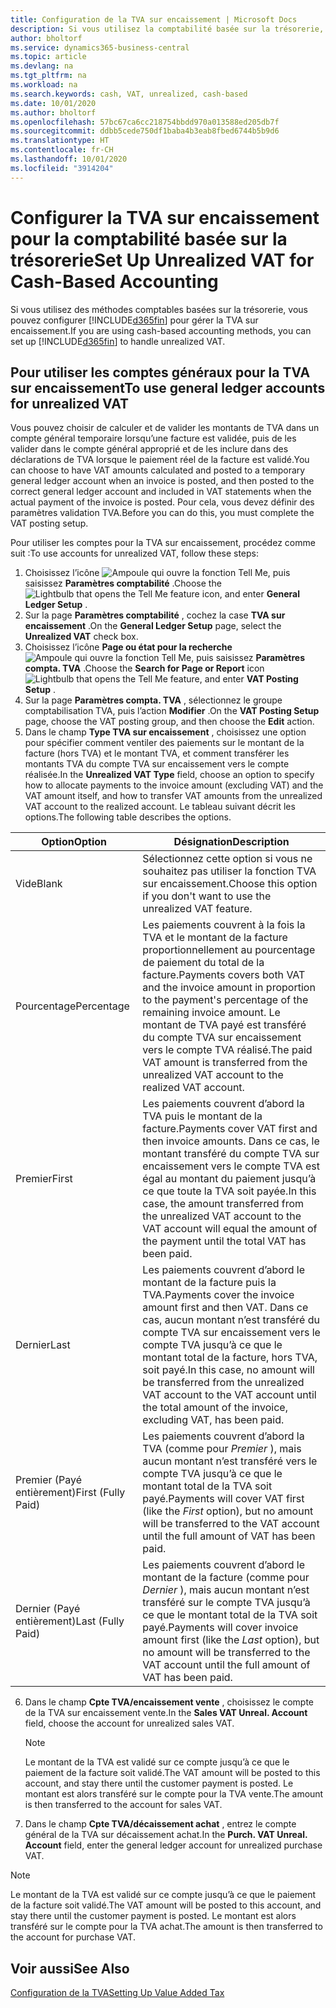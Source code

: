 ```yaml
---
title: Configuration de la TVA sur encaissement | Microsoft Docs
description: Si vous utilisez la comptabilité basée sur la trésorerie, vous pouvez spécifier comment gérer la TVA sur encaissement pour les ventes et les achats.
author: bholtorf
ms.service: dynamics365-business-central
ms.topic: article
ms.devlang: na
ms.tgt_pltfrm: na
ms.workload: na
ms.search.keywords: cash, VAT, unrealized, cash-based
ms.date: 10/01/2020
ms.author: bholtorf
ms.openlocfilehash: 57bc67ca6cc218754bbdd970a013588ed205db7f
ms.sourcegitcommit: ddbb5cede750df1baba4b3eab8fbed6744b5b9d6
ms.translationtype: HT
ms.contentlocale: fr-CH
ms.lasthandoff: 10/01/2020
ms.locfileid: "3914204"
---
```

# <a name="set-up-unrealized-vat-for-cash-based-accounting"></a><span data-ttu-id="c56b7-103">Configurer la TVA sur encaissement pour la comptabilité basée sur la trésorerie</span><span class="sxs-lookup"><span data-stu-id="c56b7-103">Set Up Unrealized VAT for Cash-Based Accounting</span></span>
<span data-ttu-id="c56b7-104">Si vous utilisez des méthodes comptables basées sur la trésorerie, vous pouvez configurer [!INCLUDE[d365fin](includes/d365fin_md.md)] pour gérer la TVA sur encaissement.</span><span class="sxs-lookup"><span data-stu-id="c56b7-104">If you are using cash-based accounting methods, you can set up [!INCLUDE[d365fin](includes/d365fin_md.md)] to handle unrealized VAT.</span></span>

## <a name="to-use-general-ledger-accounts-for-unrealized-vat"></a><span data-ttu-id="c56b7-105">Pour utiliser les comptes généraux pour la TVA sur encaissement</span><span class="sxs-lookup"><span data-stu-id="c56b7-105">To use general ledger accounts for unrealized VAT</span></span>
<span data-ttu-id="c56b7-106">Vous pouvez choisir de calculer et de valider les montants de TVA dans un compte général temporaire lorsqu’une facture est validée, puis de les valider dans le compte général approprié et de les inclure dans des déclarations de TVA lorsque le paiement réel de la facture est validé.</span><span class="sxs-lookup"><span data-stu-id="c56b7-106">You can choose to have VAT amounts calculated and posted to a temporary general ledger account when an invoice is posted, and then posted to the correct general ledger account and included in VAT statements when the actual payment of the invoice is posted.</span></span> <span data-ttu-id="c56b7-107">Pour cela, vous devez définir des paramètres validation TVA.</span><span class="sxs-lookup"><span data-stu-id="c56b7-107">Before you can do this, you must complete the VAT posting setup.</span></span>

<span data-ttu-id="c56b7-108">Pour utiliser les comptes pour la TVA sur encaissement, procédez comme suit :</span><span class="sxs-lookup"><span data-stu-id="c56b7-108">To use accounts for unrealized VAT, follow these steps:</span></span>
1. <span data-ttu-id="c56b7-109">Choisissez l’icône ![Ampoule qui ouvre la fonction Tell Me](media/ui-search/search_small.png "Dites-moi ce que vous voulez faire"), puis saisissez **Paramètres comptabilité** .</span><span class="sxs-lookup"><span data-stu-id="c56b7-109">Choose the ![Lightbulb that opens the Tell Me feature](media/ui-search/search_small.png "Tell me what you want to do") icon, and enter **General Ledger Setup** .</span></span>
2. <span data-ttu-id="c56b7-110">Sur la page **Paramètres comptabilité** , cochez la case **TVA sur encaissement** .</span><span class="sxs-lookup"><span data-stu-id="c56b7-110">On the **General Ledger Setup** page, select the **Unrealized VAT** check box.</span></span>
3. <span data-ttu-id="c56b7-111">Choisissez l’icône **Page ou état pour la recherche** ![Ampoule qui ouvre la fonction Tell Me](media/ui-search/search_small.png "Dites-moi ce que vous voulez faire"), puis saisissez **Paramètres compta. TVA** .</span><span class="sxs-lookup"><span data-stu-id="c56b7-111">Choose the **Search for Page or Report** icon ![Lightbulb that opens the Tell Me feature](media/ui-search/search_small.png "Tell me what you want to do"), and enter **VAT Posting Setup** .</span></span>
4. <span data-ttu-id="c56b7-112">Sur la page **Paramètres compta. TVA** , sélectionnez le groupe comptabilisation TVA, puis l’action **Modifier** .</span><span class="sxs-lookup"><span data-stu-id="c56b7-112">On the **VAT Posting Setup** page, choose the VAT posting group, and then choose the **Edit** action.</span></span>
5. <span data-ttu-id="c56b7-113">Dans le champ **Type TVA sur encaissement** , choisissez une option pour spécifier comment ventiler des paiements sur le montant de la facture (hors TVA) et le montant TVA, et comment transférer les montants TVA du compte TVA sur encaissement vers le compte réalisée.</span><span class="sxs-lookup"><span data-stu-id="c56b7-113">In the **Unrealized VAT Type** field, choose an option to specify how to allocate payments to the invoice amount (excluding VAT) and the VAT amount itself, and how to transfer VAT amounts from the unrealized VAT account to the realized account.</span></span> <span data-ttu-id="c56b7-114">Le tableau suivant décrit les options.</span><span class="sxs-lookup"><span data-stu-id="c56b7-114">The following table describes the options.</span></span>

| <span data-ttu-id="c56b7-115">Option</span><span class="sxs-lookup"><span data-stu-id="c56b7-115">Option</span></span> | <span data-ttu-id="c56b7-116">Désignation</span><span class="sxs-lookup"><span data-stu-id="c56b7-116">Description</span></span> |
| --- | --- |
| <span data-ttu-id="c56b7-117">Vide</span><span class="sxs-lookup"><span data-stu-id="c56b7-117">Blank</span></span> | <span data-ttu-id="c56b7-118">Sélectionnez cette option si vous ne souhaitez pas utiliser la fonction TVA sur encaissement.</span><span class="sxs-lookup"><span data-stu-id="c56b7-118">Choose this option if you don't want to use the unrealized VAT feature.</span></span> |
| <span data-ttu-id="c56b7-119">Pourcentage</span><span class="sxs-lookup"><span data-stu-id="c56b7-119">Percentage</span></span> | <span data-ttu-id="c56b7-120">Les paiements couvrent à la fois la TVA et le montant de la facture proportionnellement au pourcentage de paiement du total de la facture.</span><span class="sxs-lookup"><span data-stu-id="c56b7-120">Payments covers both VAT and the invoice amount in proportion to the payment's percentage of the remaining invoice amount.</span></span> <span data-ttu-id="c56b7-121">Le montant de TVA payé est transféré du compte TVA sur encaissement vers le compte TVA réalisé.</span><span class="sxs-lookup"><span data-stu-id="c56b7-121">The paid VAT amount is transferred from the unrealized VAT account to the realized VAT account.</span></span> |
| <span data-ttu-id="c56b7-122">Premier</span><span class="sxs-lookup"><span data-stu-id="c56b7-122">First</span></span> | <span data-ttu-id="c56b7-123">Les paiements couvrent d’abord la TVA puis le montant de la facture.</span><span class="sxs-lookup"><span data-stu-id="c56b7-123">Payments cover VAT first and then invoice amounts.</span></span> <span data-ttu-id="c56b7-124">Dans ce cas, le montant transféré du compte TVA sur encaissement vers le compte TVA est égal au montant du paiement jusqu’à ce que toute la TVA soit payée.</span><span class="sxs-lookup"><span data-stu-id="c56b7-124">In this case, the amount transferred from the unrealized VAT account to the VAT account will equal the amount of the payment until the total VAT has been paid.</span></span> |
| <span data-ttu-id="c56b7-125">Dernier</span><span class="sxs-lookup"><span data-stu-id="c56b7-125">Last</span></span> | <span data-ttu-id="c56b7-126">Les paiements couvrent d’abord le montant de la facture puis la TVA.</span><span class="sxs-lookup"><span data-stu-id="c56b7-126">Payments cover the invoice amount first and then VAT.</span></span> <span data-ttu-id="c56b7-127">Dans ce cas, aucun montant n’est transféré du compte TVA sur encaissement vers le compte TVA jusqu’à ce que le montant total de la facture, hors TVA, soit payé.</span><span class="sxs-lookup"><span data-stu-id="c56b7-127">In this case, no amount will be transferred from the unrealized VAT account to the VAT account until the total amount of the invoice, excluding VAT, has been paid.</span></span> |
| <span data-ttu-id="c56b7-128">Premier (Payé entièrement)</span><span class="sxs-lookup"><span data-stu-id="c56b7-128">First (Fully Paid)</span></span> | <span data-ttu-id="c56b7-129">Les paiements couvrent d’abord la TVA (comme pour _Premier_ ), mais aucun montant n’est transféré vers le compte TVA jusqu’à ce que le montant total de la TVA soit payé.</span><span class="sxs-lookup"><span data-stu-id="c56b7-129">Payments will cover VAT first (like the _First_ option), but no amount will be transferred to the VAT account until the full amount of VAT has been paid.</span></span> |
| <span data-ttu-id="c56b7-130">Dernier (Payé entièrement)</span><span class="sxs-lookup"><span data-stu-id="c56b7-130">Last (Fully Paid)</span></span> | <span data-ttu-id="c56b7-131">Les paiements couvrent d’abord le montant de la facture (comme pour _Dernier_ ), mais aucun montant n’est transféré sur le compte TVA jusqu’à ce que le montant total de la TVA soit payé.</span><span class="sxs-lookup"><span data-stu-id="c56b7-131">Payments will cover invoice amount first (like the _Last_ option), but no amount will be transferred to the VAT account until the full amount of VAT has been paid.</span></span> |

6. <span data-ttu-id="c56b7-132">Dans le champ **Cpte TVA/encaissement vente** , choisissez le compte de la TVA sur encaissement vente.</span><span class="sxs-lookup"><span data-stu-id="c56b7-132">In the **Sales VAT Unreal. Account** field, choose the account for unrealized sales VAT.</span></span>

    > [!NOTE]  
    > <span data-ttu-id="c56b7-133">Le montant de la TVA est validé sur ce compte jusqu’à ce que le paiement de la facture soit validé.</span><span class="sxs-lookup"><span data-stu-id="c56b7-133">The VAT amount will be posted to this account, and stay there until the customer payment is posted.</span></span> <span data-ttu-id="c56b7-134">Le montant est alors transféré sur le compte pour la TVA vente.</span><span class="sxs-lookup"><span data-stu-id="c56b7-134">The amount is then transferred to the account for sales VAT.</span></span>
7. <span data-ttu-id="c56b7-135">Dans le champ **Cpte TVA/décaissement achat** , entrez le compte général de la TVA sur décaissement achat.</span><span class="sxs-lookup"><span data-stu-id="c56b7-135">In the **Purch. VAT Unreal. Account** field, enter the general ledger account for unrealized purchase VAT.</span></span>

> [!NOTE]  
> <span data-ttu-id="c56b7-136">Le montant de la TVA est validé sur ce compte jusqu’à ce que le paiement de la facture soit validé.</span><span class="sxs-lookup"><span data-stu-id="c56b7-136">The VAT amount will be posted to this account, and stay there until the customer payment is posted.</span></span> <span data-ttu-id="c56b7-137">Le montant est alors transféré sur le compte pour la TVA achat.</span><span class="sxs-lookup"><span data-stu-id="c56b7-137">The amount is then transferred to the account for purchase VAT.</span></span>

## <a name="see-also"></a><span data-ttu-id="c56b7-138">Voir aussi</span><span class="sxs-lookup"><span data-stu-id="c56b7-138">See Also</span></span>
[<span data-ttu-id="c56b7-139">Configuration de la TVA</span><span class="sxs-lookup"><span data-stu-id="c56b7-139">Setting Up Value Added Tax</span></span>](finance-setup-vat.md)
